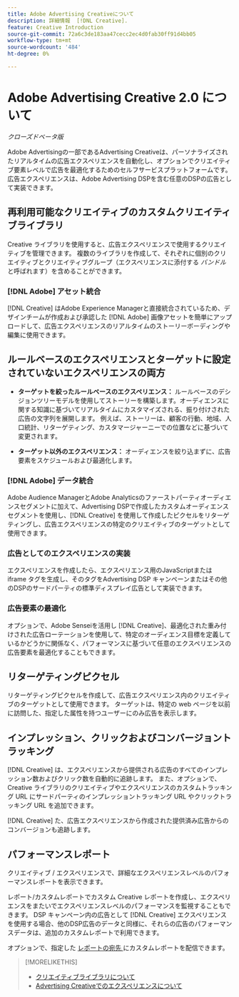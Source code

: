 ```yaml
---
title: Adobe Advertising Creativeについて
description: 詳細情報  [!DNL Creative].
feature: Creative Introduction
source-git-commit: 72a6c3de183aa47cecc2ec4d0fab30ff91d4bb05
workflow-type: tm+mt
source-wordcount: '484'
ht-degree: 0%

---
```


# Adobe Advertising Creative 2.0 について

*クローズドベータ版*

<!-- verify all and rewrite to include new stuff -->

Adobe Advertisingの一部であるAdvertising Creativeは、パーソナライズされたリアルタイムの広告エクスペリエンスを自動化し、オプションでクリエイティブ要素レベルで広告を最適化するためのセルフサービスプラットフォームです。<!-- Verify --> 広告エクスペリエンスは、Adobe Advertising DSPを含む任意のDSPの広告として実装できます。

## 再利用可能なクリエイティブのカスタムクリエイティブライブラリ

Creative ライブラリを使用すると、広告エクスペリエンスで使用するクリエイティブを管理できます。 複数のライブラリを作成して、それぞれに個別のクリエイティブとクリエイティブグループ（エクスペリエンスに添付する *バンドル* と呼ばれます）を含めることができます。

### [!DNL Adobe] アセット統合

[!DNL Creative] はAdobe Experience Managerと直接統合されているため、デザインチームが作成および承認した [!DNL Adobe] 画像アセットを簡単にアップロードして、広告エクスペリエンスのリアルタイムのストーリーボーディングや編集に使用できます。

## ルールベースのエクスペリエンスとターゲットに設定されていないエクスペリエンスの両方

* **ターゲットを絞ったルールベースのエクスペリエンス：** ルールベースのデシジョンツリーモデルを使用してストーリーを構築します。オーディエンスに関する知識に基づいてリアルタイムにカスタマイズされる、振り付けされた広告の文字列を展開します。 例えば、ストーリーは、顧客の行動、地域、人口統計、リターゲティング、カスタマージャーニーでの位置などに基づいて変更されます。

* **ターゲット以外のエクスペリエンス：** オーディエンスを絞り込まずに、広告要素をスケジュールおよび最適化します。

### [!DNL Adobe] データ統合

Adobe Audience ManagerとAdobe Analyticsのファーストパーティオーディエンスセグメントに加えて、Advertising DSPで作成したカスタムオーディエンスセグメントを使用し、[!DNL Creative] を使用して作成したピクセルをリターゲティングし、広告エクスペリエンスの特定のクリエイティブのターゲットとして使用できます。<!-- Advertiser should be able to target all segments that are available in DSP for targeting -->

### 広告としてのエクスペリエンスの実装

エクスペリエンスを作成したら、エクスペリエンス用のJavaScriptまたは iframe タグを生成し、そのタグをAdvertising DSP キャンペーンまたはその他のDSPのサードパーティの標準ディスプレイ広告として実装できます。<!-- Will add video and other ad formats; not sure if they'll be available for both standard and dynamic ads. -->

### 広告要素の最適化

オプションで、Adobe Senseiを活用し [!DNL Creative]、最適化された重み付けされた広告ローテーションを使用して、特定のオーディエンス目標を定義しているかどうかに関係なく、パフォーマンスに基づいて任意のエクスペリエンスの広告要素を最適化することもできます。

<!--
[!DNL Creative] serves first-party ads and triggers third-party ads for the experience based on the specified targeting (when applicable), scheduling, ad rotation, and optimization goal options 
-->

## リターゲティングピクセル

リターゲティングピクセルを作成して、広告エクスペリエンス内のクリエイティブのターゲットとして使用できます。 ターゲットは、特定の web ページを以前に訪問した、指定した属性を持つユーザーにのみ広告を表示します。

## インプレッション、クリックおよびコンバージョントラッキング

[!DNL Creative] は、エクスペリエンスから提供される広告のすべてのインプレッション数およびクリック数を自動的に追跡します。 また、オプションで、Creative ライブラリのクリエイティブやエクスペリエンスのカスタムトラッキング URL にサードパーティのインプレッショントラッキング URL やクリックトラッキング URL を追加できます。

[!DNL Creative] た、広告エクスペリエンスから作成された提供済み広告からのコンバージョンも追跡します。<!-- Verify wording; anything important to add here? We do track them for all users, right? Or is it optional?  -->

<!--
 [Don't need to mention] When an ad is served, the DSP that buys the ad first tracks the impression, and then passes the impression information to [!DNL Creative]. [!DNL Creative] first tracks a click on an ad, and it then passes the click information
to the DSP.
-->

## パフォーマンスレポート

クリエイティブ / エクスペリエンスで、詳細なエクスペリエンスレベルのパフォーマンスレポートを表示できます。

レポート/カスタムレポートでカスタム Creative レポートを作成し、エクスペリエンスをまたいでエクスペリエンスレベルのパフォーマンスを監視することもできます。 DSP キャンペーン内の広告として [!DNL Creative] エクスペリエンスを使用する場合、他のDSP広告のデータと同様に、それらの広告のパフォーマンスデータは、追加のカスタムレポートで利用できます。<!-- Verify that [!DNL Creative] users have access to ALL other reports. -->

オプションで、指定した [ レポートの宛先 ](/help/dsp/reports/report-destinations/report-destination-about.md) にカスタムレポートを配信できます。

<!--
>* [Overview of implementing Adobe Advertising Creative](/help/creative/introduction/implementation-overview.md)
>* [How the user interface is organized](/help/creative/introduction/ui.md)
-->

>[!MORELIKETHIS]
>
>* [ クリエイティブライブラリについて ](/help/creative/creative-libraries/creative-libraries-about.md)
>* [Advertising Creativeでのエクスペリエンスについて ](/help/creative/experiences/experience-about.md)
